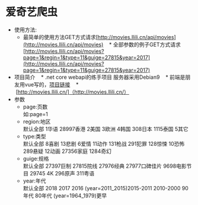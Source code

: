 ﻿# 爱奇艺爬虫
* 使用方法:
    *  最简单的使用方法GET方式请求[http://movies.llili.cn/api/movies](http://movies.llili.cn/api/movies)
    *  全部参数的例子GET方式请求[http://movies.llili.cn/api/movies?page=1&regin=1&type=11&guige=27815&year=2017](http://movies.llili.cn/api/movies?page=1&regin=1&type=11&guige=27815&year=2017)
* 项目简介
    *  .net core webapi的练手项目 服务器采用Debian9
    *  前端是朋友用vue写的，[项目链接](https://github.com/fengle0224/web_tv)
    *  [http://movies.llili.cn/]（http://movies.llili.cn/）
* 参数
    *  page:页数 <br>如:page=1
    *  region:地区 <br>默认全部 1华语 28997香港 2美国 3欧洲 4韩国 308日本 1115泰国 5其它
    *  type:类型 <br>默认全部 8喜剧 13悲剧 6爱情 11动作 131枪战 291犯罪 128惊悚 10恐怖 289悬疑 12动画 27356家庭 1284奇幻
    *  guige:规格 <br>默认全部 27397巨制 27815院线 27976经典 27977口碑佳片 9698电影节目 29745 4K 296原声 311粤语
    *  year:年代 <br>默认全部 2018 2017 2016 (year=2011_2015)2015-2011 2010-2000 90年代 80年代 (year=1964_1979)更早
